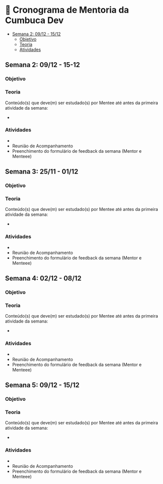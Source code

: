 <!-- markdownlint-disable MD024 -->

# 📅 Cronograma de Mentoria da Cumbuca Dev

- [Semana 2: 09/12 - 15/12](#semana-2-1811---2411)
  - [Objetivo](#objetivo)
  - [Teoria](#teoria)
  - [Atividades](#atividades)

## Semana 2: 09/12 - 15-12

### Objetivo

<!--

Descrever em uma linha o objetivo da semana.

Exemplo:

> Entender e praticar comandos básicos de Git

-->

>

### Teoria

<!--

Descrever os assuntos que deverão ser estudados e quais os links para cada conteúdo.

- <assunto_x>
  - <link1>
  - <link2>

- <assunto_y>
  - <link1>
  - <link2>

Exemplo:

- Git
  - [GitHub Essentials, Git](https://github-essentials.cumbuca.dev/dia-2-controle-de-versao-basico-com-git/git)
  - [GitHub Essentials, Avancando no Git](https://github-essentials.cumbuca.dev/dia-3-avancando-no-git/)

-->

Conteúdo(s) que deve(m) ser estudado(s) por Mentee até antes da primeira atividade da semana:

-

### Atividades

<!--

Descrever quais atividades serão realizadas durante a semana.

- <tipo_da_atividade> : <tema>

Possíveis Tipos de Atividade:

- Prática Guiada por Mentor
- Prática Guiada por Mentee
- Prática sem Supervisão

Tema:

- O assunto teórico que será praticado
- Para Reunião de Acompanhamento o tema é nulo

Toda semana deve encerrar com uma reunião de acompanhamento e com o preenchimento do formulário de
feedback da semana por ambos Mentor e Mentee.

Exemplo:

- Prática Guiada por Mentor : Git comandos básicos
- Prática Guiada por Mentee : Git comandos básicos
- Prática sem Supervisão : Git comandos básicos
- Reunião de Acompanhamento
- Preenchimento do formulário de feedback da semana (Mentor e Menteee)

-->

-
- Reunião de Acompanhamento
- Preenchimento do formulário de feedback da semana (Mentor e Menteee)

## Semana 3: 25/11 - 01/12

### Objetivo

>

### Teoria

Conteúdo(s) que deve(m) ser estudado(s) por Mentee até antes da primeira atividade da semana:

-

### Atividades

-
- Reunião de Acompanhamento
- Preenchimento do formulário de feedback da semana (Mentor e Menteee)

## Semana 4: 02/12 - 08/12

### Objetivo

>

### Teoria

Conteúdo(s) que deve(m) ser estudado(s) por Mentee até antes da primeira atividade da semana:

-

### Atividades

-
- Reunião de Acompanhamento
- Preenchimento do formulário de feedback da semana (Mentor e Menteee)

## Semana 5: 09/12 - 15/12

### Objetivo

>

### Teoria

Conteúdo(s) que deve(m) ser estudado(s) por Mentee até antes da primeira atividade da semana:

-

### Atividades

-
- Reunião de Acompanhamento
- Preenchimento do formulário de feedback da semana (Mentor e Menteee)
